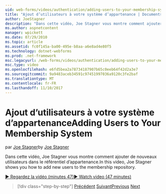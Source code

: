 ```yaml
---
uid: web-forms/videos/authentication/adding-users-to-your-membership-system
title: "Ajout d’utilisateurs à votre système d’appartenance | Documents Microsoft"
author: JoeStagner
description: "Dans cette vidéo, Joe Stagner vous montre comment ajouter de nouveaux utilisateurs dans le référentiel d’appartenance."
ms.author: aspnetcontent
manager: wpickett
ms.date: 07/29/2010
ms.topic: article
ms.assetid: fc0f145a-ba00-495e-b8aa-a6e8ad4e80f5
ms.technology: dotnet-webforms
ms.prod: .net-framework
msc.legacyurl: /web-forms/videos/authentication/adding-users-to-your-membership-system
msc.type: video
ms.openlocfilehash: e6fd5bea2a78734187907b65c0eeb64f42d2a3e7
ms.sourcegitcommit: 9a9483aceb34591c97451997036a9120c3fe2baf
ms.translationtype: MT
ms.contentlocale: fr-FR
ms.lasthandoff: 11/10/2017
---
```

<a name="adding-users-to-your-membership-system"></a><span data-ttu-id="572b4-103">Ajout d’utilisateurs à votre système d’appartenance</span><span class="sxs-lookup"><span data-stu-id="572b4-103">Adding Users to Your Membership System</span></span>
====================
<span data-ttu-id="572b4-104">par [Joe Stagner](https://github.com/JoeStagner)</span><span class="sxs-lookup"><span data-stu-id="572b4-104">by [Joe Stagner](https://github.com/JoeStagner)</span></span>

<span data-ttu-id="572b4-105">Dans cette vidéo, Joe Stagner vous montre comment ajouter de nouveaux utilisateurs dans le référentiel d’appartenance.</span><span class="sxs-lookup"><span data-stu-id="572b4-105">In this video, Joe Stagner shows you how to add new users to the membership repository.</span></span>

[<span data-ttu-id="572b4-106">&#9654; Regardez la vidéo (minutes 47)</span><span class="sxs-lookup"><span data-stu-id="572b4-106">&#9654; Watch video (47 minutes)</span></span>](https://channel9.msdn.com/Blogs/ASP-NET-Site-Videos/adding-users-to-your-membership-system)

>[!div class="step-by-step"]
<span data-ttu-id="572b4-107">[Précédent](validating-users-with-the-login-control.md)
[Suivant](logging-users-into-your-membership-system.md)</span><span class="sxs-lookup"><span data-stu-id="572b4-107">[Previous](validating-users-with-the-login-control.md)
[Next](logging-users-into-your-membership-system.md)</span></span>
